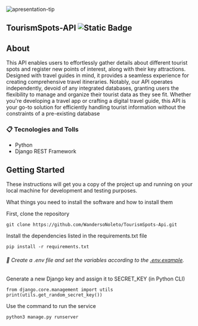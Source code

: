 ![apresentation-tip](https://github.com/WandersoNoleto/TourismSpots-Api/blob/main/documentation/assets/logo-api-tourismSpots.png)

## TourismSpots-API ![Static Badge](https://img.shields.io/badge/status-developing-yellow)




## About

This API enables users to effortlessly gather details about different tourist spots and register new points of interest, along with their key attractions. Designed with travel guides in mind, it provides a seamless experience for creating comprehensive travel itineraries. Notably, our API operates independently, devoid of any integrated databases, granting users the flexibility to manage and organize their tourist data as they see fit. Whether you're developing a travel app or crafting a digital travel guide, this API is your go-to solution for efficiently handling tourist information without the constraints of a pre-existing database

### :clipboard: Tecnologies and Tolls
* Python
* Django REST Framework

## Getting Started

These instructions will get you a copy of the project up and running on your local machine for development and testing purposes. 



What things you need to install the software and how to install them

First, clone the repository
```
git clone https://github.com/WandersoNoleto/TourismSpots-Api.git
```
Install the dependencies listed in the requirements.txt file
```
pip install -r requirements.txt
```
###### :key: Create a .env file and set the variables according to the [.env.example](https://github.com/WandersoNoleto/TourismSpots-Api/blob/main/tourism_spots/.env.example).
Generate a new Django key and assign it to SECRET_KEY (in Python CLI)
```
from django.core.management import utils
print(utils.get_random_secret_key())
```

Use the command to run the service
```
python3 manage.py runserver
```

